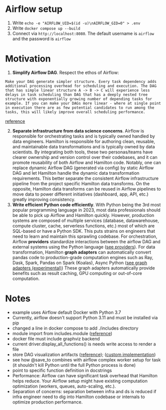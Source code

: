 # Airflow setup
1. Write `echo -e "AIRFLOW_UID=$(id -u)\nAIRFLOW_GID=0" > .env`
2. Write `docker compose up --build`
3. Connect via `http://localhost:8080`. The default username is `airflow` and the password is `airflow`

# Motivation
1. **Simplify Airflow DAG**. Respect the ethos of Airflow:
```
Make your DAG generate simpler structure. Every task dependency adds additional processing overhead for scheduling and execution. The DAG that has simple linear structure A -> B -> C will experience less delays in task scheduling than DAG that has a deeply nested tree structure with exponentially growing number of depending tasks for example. If you can make your DAGs more linear - where at single point in execution there are as few potential candidates to run among the tasks, this will likely improve overall scheduling performance.
```
 [reference](https://airflow.apache.org/docs/apache-airflow/stable/best-practices.html#communication)


2. **Separate infrastructure from data science concerns**. Airflow is responsible for orchestrating tasks and is typically owned handled by data engineers. Hamilton is responsible for authoring clean, reusable, and maintainable data transformations and is typically owned by data scientists. By integrating both tools, these two personas/teams have clearer ownership and version control over their codebases, and it can promote reusability of both Airflow and Hamilton code. Notably, one can replace dynamic Airflow DAG (generated via config) by static Airflow DAG and let Hamilton handle the dynamic data transformation requirements. This better separate the consistent Airflow infrastructure pipeline from the project specific Hamilton data transforms. On the opposite, Hamilton data transforms can be reused in Airflow pipelines to move data to power different initiatives (dashboard, app, API, etc.) greatly improving consistency.
3. **Write efficient Python code efficiently**. With Python being the 3rd most popular programming language in 2023, most data professionals should be able to pick up Airflow and Hamilton quickly. However, production systems are composed of multiple services (database, datawarehouse, compute cluster, cache, serverless functions, etc.) most of which are SQL-based or have a Python SDK. This puts strains on engineers that need to learn and maintain this sprawling codebase. For orchestration, Airflow **providers** standardize interactions between the airflow DAG and external systems using the Python language ([see providers](https://registry.astronomer.io/providers)). For data transformation, Hamilton **graph adapters** can automatically convert pandas code to production-grade computation engines such as Ray, Dask, Spark, Pandas on Spark (Koalas), Async Python ([see graph adapters (experimental)](https://hamilton.readthedocs.io/en/latest/reference/api-reference/graph-adapters.html)) These graph adapters automatically provide benefits such as result caching, GPU computing or out-of-core computation.


# Notes

- example uses Airflow default Docker with Python 3.7
- Currently, airflow doesn't support Python 3.11 and must be installed via pip
- changed a line in docker compose to add ./includes directory
- module import from includes.module ([reference](https://airflow.apache.org/docs/apache-airflow/stable/administration-and-deployment/modules_management.html))
- docker file must include graphviz backend
- current driver.display_all_functions() is needs write access to render a file
- store DAG visualization artifacts ([reference](https://github.com/apache/airflow/issues/15485)); ([custom implementation](https://airflow.apache.org/docs/apache-airflow/stable/administration-and-deployment/logging-monitoring/logging-tasks.html#implementing-a-custom-file-task-handler))
- see how @save_to combines with airflow complex worker setup for task (it shouldn't kill Python until the full Python process is done)
- point to specific function definition in docstrings
- Performance: Airflow can have significant task overhead that Hamilton helps reduce. Your Airflow setup might have existing computation optimization (workers, queues, auto-scaling, etc.).
- Separation of concerns: separation between infra and ds is reduced if infra engineer need to dig into Hamilton codebase or internals to optimize production performance.
